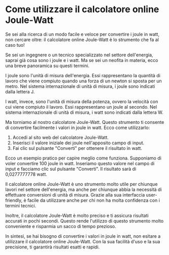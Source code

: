 Come utilizzare il calcolatore online Joule-Watt
================================================

Se sei alla ricerca di un modo facile e veloce per convertire i joule in watt, non cercare oltre: il calcolatore online Joule-Watt è lo strumento che fa al caso tuo!

Se sei un ingegnere o un tecnico specializzato nel settore dell'energia, saprai già cosa sono i joule e i watt. Ma se sei un neofita in materia, ecco una breve panoramica su questi termini.

I joule sono l'unità di misura dell'energia. Essi rappresentano la quantità di lavoro che viene compiuto quando una forza di un newton si sposta per un metro. Nel sistema internazionale di unità di misura, i joule sono indicati dalla lettera J.

I watt, invece, sono l'unità di misura della potenza, ovvero la velocità con cui viene compiuto il lavoro. Essi rappresentano un joule al secondo. Nel sistema internazionale di unità di misura, i watt sono indicati dalla lettera W.

Ma torniamo al nostro calcolatore Joule-Watt. Questo strumento ti consente di convertire facilmente i valori in joule in watt. Ecco come utilizzarlo:

1. Accedi al sito web del calcolatore Joule-Watt.
2. Inserisci il valore iniziale dei joule nell'apposito campo di input.
3. Fai clic sul pulsante "Converti" per ottenere il risultato in watt.

Ecco un esempio pratico per capire meglio come funziona. Supponiamo di voler convertire 100 joule in watt. Inseriamo questo valore nel campo di input e facciamo clic sul pulsante "Converti". Il risultato sarà di 0,0277777778 watt.

Il calcolatore online Joule-Watt è uno strumento molto utile per chiunque lavori nel settore dell'energia, ma anche per chiunque abbia la necessità di effettuare conversioni di unità di misura. Grazie alla sua interfaccia user-friendly, è facile da utilizzare anche per chi non ha molta confidenza con i termini tecnici.

Inoltre, il calcolatore Joule-Watt è molto preciso e ti assicura risultati accurati in pochi secondi. Questo rende l'utilizzo di questo strumento molto conveniente e risparmia un sacco di tempo prezioso.

In sintesi, se hai bisogno di convertire i valori in joule in watt, non esitare a utilizzare il calcolatore online Joule-Watt. Con la sua facilità d'uso e la sua precisione, ti garantirà risultati esatti e rapidi.